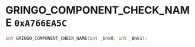 # GRINGO_COMPONENT_CHECK_NAME `0xA766EA5C`

```cpp
int GRINGO_COMPONENT_CHECK_NAME(int _Unk0, int _Unk1);
```